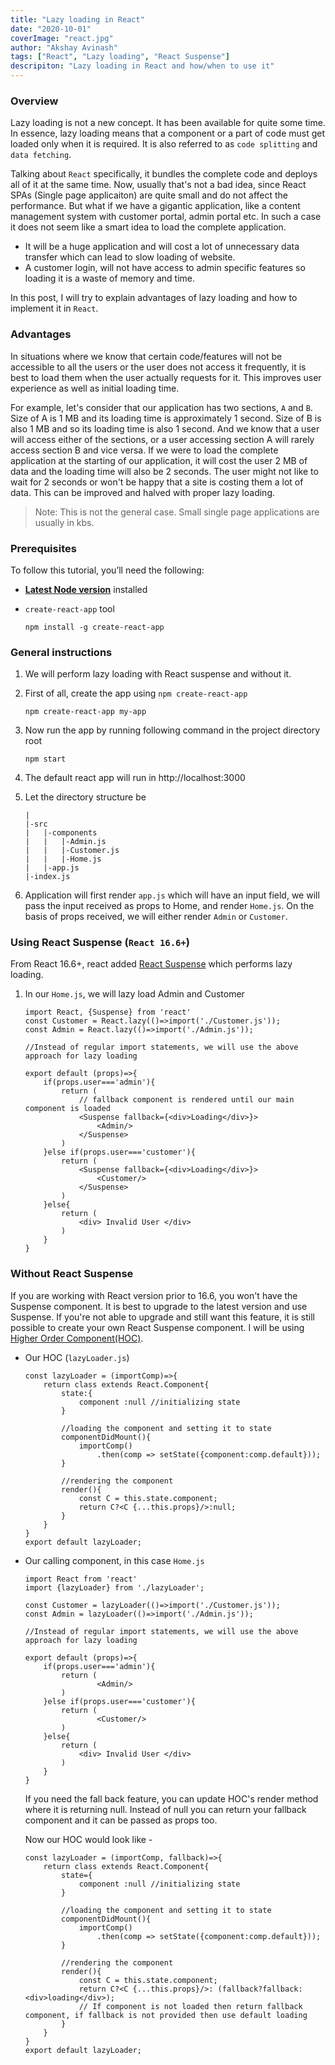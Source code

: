 ```yaml
---
title: "Lazy loading in React"
date: "2020-10-01"
coverImage: "react.jpg"
author: "Akshay Avinash"
tags: ["React", "Lazy loading", "React Suspense"]
descripiton: "Lazy loading in React and how/when to use it"
---
```


### Overview
Lazy loading is not a new concept. It has been available for quite some time. In essence, lazy loading means that a component or a part of code must get loaded only when it is required. It is also referred to as `code splitting` and `data fetching`.

Talking about `React` specifically, it bundles the complete code and deploys all of it at the same time. Now, usually that's not a bad idea, since React SPAs (Single page applicaiton) are quite small and do not affect the performance. But what if we have a gigantic application, like a content management system with customer portal, admin portal etc. In such a case it does not seem like a smart idea to load the complete application.
- It will be a huge application and will cost a lot of unnecessary data transfer which can lead to slow loading of website.
- A customer login, will not have access to admin specific features so loading it is a waste of memory and time.

In this post, I will try to explain advantages of lazy loading and how to implement it in `React`.

### Advantages
In situations where we know that certain code/features will not be accessible to all the users or the user does not access it frequently, it is best to load them when the user actually requests for it. This improves user experience as well as initial loading time.

For example, let's consider that our application has two sections, `A` and `B`. Size of A is 1 MB and its loading time is approximately 1 second. Size of B is also 1 MB and so its loading time is also 1 second. And we know that a user will access either of the sections, or a user accessing section A will rarely access section B and vice versa. If we were to load the complete application at the starting of our application, it will cost the user 2 MB of data and the loading time will also be 2 seconds. The user might not like to wait for 2 seconds or won't be happy that a site is costing them a lot of data. This can be improved and halved with proper lazy loading.

> Note: This is not the general case. Small single page applications are usually in kbs.


### Prerequisites
To follow this tutorial, you’ll need the following:

- [**Latest Node version**](https://nodejs.org/en/download/) installed
- `create-react-app` tool 

	```
	npm install -g create-react-app
	```

### General instructions
1. We will perform lazy loading with React suspense and without it.

2. First of all, create the app using `npm create-react-app` 

	```
	npm create-react-app my-app
	```

3. Now run the app by running following command in the project directory root

	```
	npm start
	```
4. The default react app will run in http://localhost:3000

5. Let the directory structure be 
	```
	|
	|-src
	|	|-components
	|	|	|-Admin.js
	|	|	|-Customer.js
	|	|	|-Home.js
	|	|-app.js
	|-index.js
	```
6. Application will first render `app.js` which will have an input field, we will pass the input received as props to Home, and render `Home.js`. On the basis of props received, we will either render `Admin` or `Customer`.

### Using React Suspense (`React 16.6+`)
From React 16.6+, react added [React Suspense](https://reactjs.org/docs/react-api.html#reactsuspense) which performs lazy loading.

1. In our `Home.js`, we will lazy load Admin and Customer
	```
	import React, {Suspense} from 'react'
	const Customer = React.lazy(()=>import('./Customer.js'));
	const Admin = React.lazy(()=>import('./Admin.js'));
	
	//Instead of regular import statements, we will use the above approach for lazy loading

	export default (props)=>{
		if(props.user==='admin'){
			return (
				// fallback component is rendered until our main component is loaded
				<Suspense fallback={<div>Loading</div>}>
					<Admin/>
				</Suspense>
			)
		}else if(props.user==='customer'){
			return (
				<Suspense fallback={<div>Loading</div>}>
					<Customer/>
				</Suspense>
			)
		}else{
			return (
				<div> Invalid User </div>
			)
		}
	}
	```

### Without React Suspense
If you are working with React version prior to 16.6, you won't have the Suspense component. It is best to upgrade to the latest version and use Suspense. If you're not able to upgrade and still want this feature, it is still possible to create your own React Suspense component. I will be using [Higher Order Component(HOC)](https://reactjs.org/docs/higher-order-components.html).

- Our HOC (`lazyLoader.js`)
	```
	const lazyLoader = (importComp)=>{
		return class extends React.Component{
			state:{
				component :null //initializing state
			}

			//loading the component and setting it to state
			componentDidMount(){
				importComp()
					.then(comp => setState({component:comp.default}));
			}

			//rendering the component
			render(){
				const C = this.state.component;
				return C?<C {...this.props}/>:null;
			}
		}
	}
	export default lazyLoader;
	```
- Our calling component, in this case `Home.js`
	```
	import React from 'react'
	import {lazyLoader} from './lazyLoader';

	const Customer = lazyLoader(()=>import('./Customer.js'));
	const Admin = lazyLoader(()=>import('./Admin.js'));
	
	//Instead of regular import statements, we will use the above approach for lazy loading

	export default (props)=>{
		if(props.user==='admin'){
			return (
					<Admin/>
			)
		}else if(props.user==='customer'){
			return (
					<Customer/>
			)
		}else{
			return (
				<div> Invalid User </div>
			)
		}
	}
	```
	If you need the fall back feature, you can update HOC's render method where it is returning null. Instead of null you can return your fallback component and it can be passed as props too.

	Now our HOC would look like - 
	```
	const lazyLoader = (importComp, fallback)=>{
		return class extends React.Component{
			state={
				component :null //initializing state
			}

			//loading the component and setting it to state
			componentDidMount(){
				importComp()
					.then(comp => setState({component:comp.default}));
			}

			//rendering the component
			render(){
				const C = this.state.component;
				return C?<C {...this.props}/>: (fallback?fallback:<div>loading</div>);
				// If component is not loaded then return fallback component, if fallback is not provided then use default loading
			}
		}
	}
	export default lazyLoader;
	```

